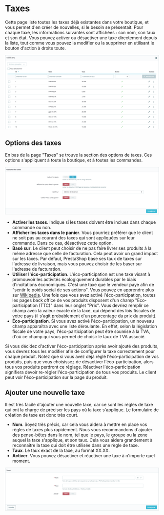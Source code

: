 # Taxes

Cette page liste toutes les taxes déjà existantes dans votre boutique, et vous permet d'en créer de nouvelles, si le besoin se présentait. Pour chaque taxe, les informations suivantes sont affichées : son nom, son taux et son état. Vous pouvez activer ou désactiver une taxe directement depuis la liste, tout comme vous pouvez la modifier ou la supprimer en utilisant le bouton d'action à droite toute.

![](../../../../.gitbook/assets/64225459%20%281%29.png)

## Options des taxes <a id="Taxes(FR)-Optionsdestaxes"></a>

En bas de la page "Taxes" se trouve la section des options de taxes. Ces options s'appliquent à toute la boutique, et à toutes les commandes.

![](../../../../.gitbook/assets/64225461.png)

* **Activer les taxes**. Indique si les taxes doivent être inclues dans chaque commande ou non.
* **Afficher les taxes dans le panier**. Vous pourriez préférer que le client ne soit pas au courant des taxes qui sont appliquées sur leur commande. Dans ce cas, désactivez cette option.
* **Basé sur**. Le client peut choisir de ne pas faire livrer ses produits à la même adresse que celle de facturation. Cela peut avoir un grand impact sur les taxes. Par défaut, PrestaShop base ses taux de taxes sur l'adresse de livraison, mais vous pouvez choisir de les baser sur l'adresse de facturation.
* **Utiliser l'éco-participation**. L'éco-participation est une taxe visant à promouvoir les activités écologiquement durables par le biais d'incitations économiques. C'est une taxe que le vendeur paye afin de "sentir le poids social de ses actions". Vous pouvez en apprendre plus sur [Wikipedia](http://fr.wikipedia.org/wiki/%C3%89cotaxe). Une fois que vous avez activé l'éco-participation, toutes les pages back office de vos produits disposent d'un champ "Éco-participation \(TTC\)" dans leur onglet "Prix". Vous devriez remplir ce champ avec la valeur exacte de la taxe, qui dépend des lois fiscales de votre pays \(il s'agit probablement d'un pourcentage du prix du produit\).
* **Éco-participation**. Si vous avez activé l'éco-participation, un nouveau champ apparaîtra avec une liste déroulante. En effet, selon la législation fiscale de votre pays, l'éco-participation peut être soumise à la TVA, d'où ce champ qui vous permet de choisir le taux de TVA associé.

Si vous décidez d'activer l'éco-participation après avoir ajouté des produits, vous devrez tous les modifier afin de configurer la taxe correctement pour chaque produit. Notez que si vous avez déjà réglé l'éco-participation de vos produits, puis que vous choisissez de désactiver l'éco-participation, alors tous vos produits perdront ce réglage. Réactiver l'éco-participation signifiera devoir re-régler l'éco-participation de tous vos produits. Le client peut voir l'éco-participation sur la page du produit.

## Ajouter une nouvelle taxe <a id="Taxes(FR)-Ajouterunenouvelletaxe"></a>

Il est très facile d'ajouter une nouvelle taxe, car ce sont les règles de taxe qui ont la charge de préciser les pays où la taxe s'applique. Le formulaire de création de taxe est donc très court.

* **Nom**. Soyez très précis, car cela vous aidera à mettre en place vos règles de taxes plus rapidement. Nous vous recommandons d'ajouter des pense-bêtes dans le nom, tel que le pays, le groupe ou la zone auquel la taxe s'applique, et son taux. Cela vous aidera grandement à reconnaître la taxe qui doit être utilisée dans une règle de taxe.
* **Taux**. Le taux exact de la taxe, au format XX.XX.
* **Activer**. Vous pouvez désactiver et réactiver une taxe à n'importe quel moment. 

![](../../../../.gitbook/assets/64225467.png)

